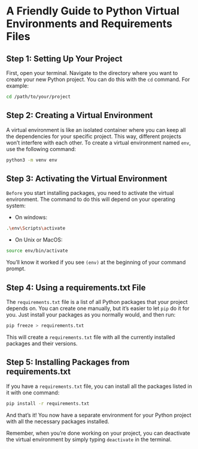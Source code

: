 # A Friendly Guide to Python Virtual Environments and Requirements Files

## Step 1: Setting Up Your Project

First, open your terminal. Navigate to the directory where you want to create your new Python project. You can do this with the `cd` command. For example:

```bash
cd /path/to/your/project
```

## Step 2: Creating a Virtual Environment

A virtual environment is like an isolated container where you can keep all the dependencies for your specific project. This way, different projects won’t interfere with each other. To create a virtual environment named `env`, use the following command:

```bash
python3 -m venv env
```

## Step 3: Activating the Virtual Environment

`Before` you start installing packages, you need to activate the virtual environment. The command to do this will depend on your operating system:

- On windows:

```bash
.\env\Scripts\activate
```

- On Unix or MacOS:

```bash
source env/bin/activate
```

You’ll know it worked if you see `(env)` at the beginning of your command prompt.

## Step 4: Using a requirements.txt File

The `requirements.txt` file is a list of all Python packages that your project depends on. You can create one manually, but it’s easier to let `pip` do it for you. Just install your packages as you normally would, and then run:

```bash
pip freeze > requirements.txt

```

This will create a `requirements.txt` file with all the currently installed packages and their versions.

## Step 5: Installing Packages from requirements.txt

If you have a `requirements.txt` file, you can install all the packages listed in it with one command:

```bash
pip install -r requirements.txt
```

And that’s it! You now have a separate environment for your Python project with all the necessary packages installed.

Remember, when you’re done working on your project, you can deactivate the virtual environment by simply typing `deactivate` in the terminal.
